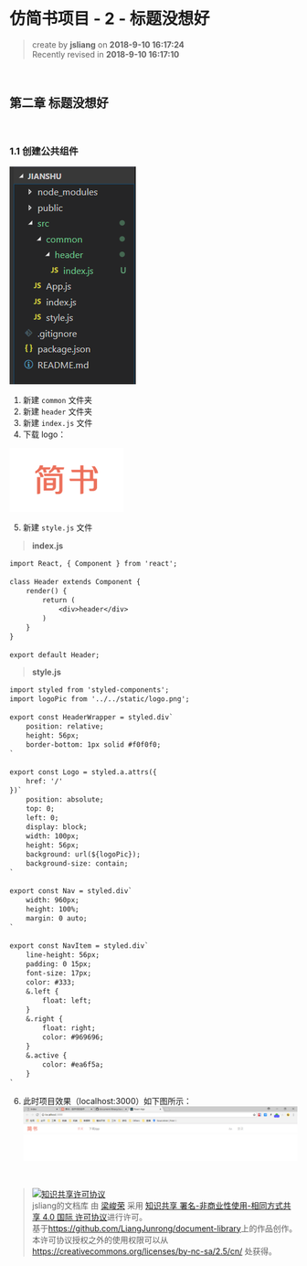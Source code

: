 # 仿简书项目 - 2 - 标题没想好
> create by **jsliang** on **2018-9-10 16:17:24**  
> Recently revised in **2018-9-10 16:17:10**

<br>

## 第二章 标题没想好

<br>

### 1.1 创建公共组件

![图](../../public-repertory/img/js-react-jianshu-chapter2-1.png)

1. 新建 `common` 文件夹
2. 新建 `header` 文件夹
3. 新建 `index.js` 文件
4. 下载 logo：

![图](./code/jianshu/src/static/logo.png)

5. 新建 `style.js` 文件

> **index.js**
```
import React, { Component } from 'react';

class Header extends Component {
    render() {
        return (
            <div>header</div>
        )
    }
}

export default Header;
```

> **style.js**
```
import styled from 'styled-components';
import logoPic from '../../static/logo.png';

export const HeaderWrapper = styled.div`
    position: relative;
    height: 56px;
    border-bottom: 1px solid #f0f0f0;
`

export const Logo = styled.a.attrs({
    href: '/'
})`
    position: absolute;
    top: 0;
    left: 0;
    display: block;
    width: 100px;
    height: 56px;
    background: url(${logoPic});
    background-size: contain;
`

export const Nav = styled.div`
    width: 960px;
    height: 100%;
    margin: 0 auto;
`

export const NavItem = styled.div`
    line-height: 56px;
    padding: 0 15px;
    font-size: 17px;
    color: #333;
    &.left {
        float: left;
    }
    &.right {
        float: right;
        color: #969696;
    }
    &.active {
        color: #ea6f5a;
    }
`
```
6. 此时项目效果（localhost:3000）如下图所示：
![图](../../public-repertory/img/js-react-jianshu-chapter2-2.png)

<br>

> <a rel="license" href="http://creativecommons.org/licenses/by-nc-sa/4.0/"><img alt="知识共享许可协议" style="border-width:0" src="https://i.creativecommons.org/l/by-nc-sa/4.0/88x31.png" /></a><br /><span xmlns:dct="http://purl.org/dc/terms/" property="dct:title">jsliang的文档库</span> 由 <a xmlns:cc="http://creativecommons.org/ns#" href="https://github.com/LiangJunrong/document-library" property="cc:attributionName" rel="cc:attributionURL">梁峻荣</a> 采用 <a rel="license" href="http://creativecommons.org/licenses/by-nc-sa/4.0/">知识共享 署名-非商业性使用-相同方式共享 4.0 国际 许可协议</a>进行许可。<br />基于<a xmlns:dct="http://purl.org/dc/terms/" href="https://github.com/LiangJunrong/document-library" rel="dct:source">https://github.com/LiangJunrong/document-library</a>上的作品创作。<br />本许可协议授权之外的使用权限可以从 <a xmlns:cc="http://creativecommons.org/ns#" href="https://creativecommons.org/licenses/by-nc-sa/2.5/cn/" rel="cc:morePermissions">https://creativecommons.org/licenses/by-nc-sa/2.5/cn/</a> 处获得。